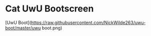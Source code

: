 # Cat UwU Bootscreen

[UwU Boot](https://raw.githubusercontent.com/NickWilde263/uwu-boot/master/uwu boot.png)
